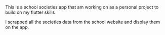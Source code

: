 This is a school societies app that am working on as a personal project to build on my flutter skills

I scrapped all the societies data from the school website and display them on the app.

